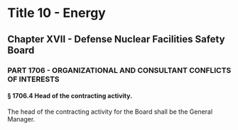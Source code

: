 
# Title 10 - Energy
## Chapter XVII - Defense Nuclear Facilities Safety Board
### PART 1706 - ORGANIZATIONAL AND CONSULTANT CONFLICTS OF INTERESTS
#### § 1706.4 Head of the contracting activity.

The head of the contracting activity for the Board shall be the General Manager.
